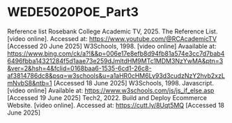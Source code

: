# WEDE5020POE_Part3
Reference list
Rosebank College Academic TV, 2025. The Reference List. [video online]. Accessed at:
<https://www.youtube.com/@RCAcademicTV> [Accessed 20 June 2025]
W3Schools, 1998. [video online] Avaailable at: <https://www.bing.com/ck/a?!&&p=006e17e8efb8d94fb81a574e3cc7d7bab46496fbba14321284f5d1aae73e259dJmltdHM9MTc1MDM3NzYwMA&ptn=3&ver=2&hsh=4&fclid=0168baa6-1535-6cd1-26c8-af3814786dc8&psq=w3schools&u=a1aHR0cHM6Ly93d3cudzNzY2hvb2xzLmNvbS8&ntb=1> [Accessed 18 June 2025]
W3Schools, 1998. Javascript. [video online] Available at: <https://www.w3schools.com/js/js_if_else.asp> [Accessed 19 June 2025]
Tech2, 2022. Build and Deploy Ecommerce Website. [video online]. Accessed at: <https://cutt.ly/8Uqt5MQ> [Accessed 18 June 2025]